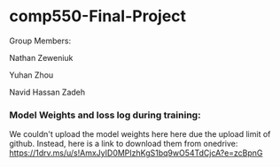 # comp550-Final-Project
Group Members: 

Nathan Zeweniuk

Yuhan Zhou

Navid Hassan Zadeh

### Model Weights and loss log during training:
We couldn't upload the model weights here here due the upload limit of github. Instead, here is a link to download them from onedrive: https://1drv.ms/u/s!AmxJyID0MPIzhKgS1bq9wO54TdCjcA?e=zcBpnG


